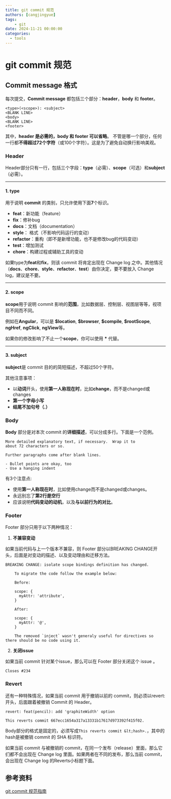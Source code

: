 ```yaml
---
title: git commit 规范
authors: [cangjingyue]
tags: 
    - git
date: 2024-11-21 00:00:00
categories:
  - tools
---
```


# git commit 规范

## Commit message 格式

每次提交，**Commit message** 都包括三个部分：**header**，**body** 和 **footer**。

``` title="git commit"
<type>(<scope>): <subject>
<BLANK LINE>
<body>
<BLANK LINE>
<footer>
```

其中，**header 是必需的，body 和 footer 可以省略**。
不管是哪一个部分，任何一行都**不得超过72个字符**（或100个字符）。这是为了避免自动换行影响美观。


### Header

Header部分只有一行，包括三个字段：**type**（必需）、**scope**（可选）和**subject**（必需）。

---

#### 1. **type**

用于说明 **commit** 的类别，只允许使用下面**7**个标识。

* **feat**：新功能（feature）
* **fix**：修补bug
* **docs**：文档（documentation）
* **style**： 格式（不影响代码运行的变动）
* **refactor**：重构（即不是新增功能，也不是修改bug的代码变动）
* **test**：增加测试
* **chore**：构建过程或辅助工具的变动

如果type为**feat**和**fix**，则该 commit 将肯定出现在 Change log 之中。其他情况（**docs**、**chore**、**style**、**refactor**、**test**）由你决定，要不要放入 Change log，建议是不要。

---

#### 2. **scope**

**scope**用于说明 commit 影响的**范围**，比如数据层、控制层、视图层等等，视项目不同而不同。

例如在**Angular**，可以是 **\$location**, **\$browser**, **\$compile**, **\$rootScope**, **ngHref**, **ngClick**, **ngView**等。

如果你的修改影响了不止一个**scope**，你可以使用 **\*** 代替。

---

#### 3. **subject**

**subject**是 commit 目的的简短描述，不超过50个字符。

其他注意事项：

* 以**动词**开头，使用**第一人称现在时**，比如**change**，而不是changed或changes
* **第一个字母小写**
* **结尾不加句号（.）**


### Body

**Body** 部分是对本次 commit 的**详细描述**，可以分成多行。下面是一个范例。

``` title="git commit"
More detailed explanatory text, if necessary.  Wrap it to 
about 72 characters or so. 

Further paragraphs come after blank lines.

- Bullet points are okay, too
- Use a hanging indent
```

有3个注意点:

* 使用**第一人称现在时**，比如使用change而不是changed或changes。
* 永远别忘了**第2行是空行**
* 应该说明**代码变动的动机**，以及**与以前行为的对比**。


### Footer

Footer 部分只用于以下两种情况：

1. **不兼容变动**

如果当前代码与上一个版本不兼容，则 Footer 部分以BREAKING CHANGE开头，后面是对变动的描述、以及变动理由和迁移方法。

``` title="git commit"
BREAKING CHANGE: isolate scope bindings definition has changed.

    To migrate the code follow the example below:

    Before:

    scope: {
      myAttr: 'attribute',
    }

    After:

    scope: {
      myAttr: '@',
    }

    The removed `inject` wasn't generaly useful for directives so there should be no code using it.
```


2. **关闭issue**

如果当前 commit 针对某个issue，那么可以在 Footer 部分关闭这个 issue 。

``` title="git commit"
Closes #234
```


### Revert

还有一种特殊情况，如果当前 commit 用于撤销以前的 commit，则必须以revert:开头，后面跟着被撤销 Commit 的 Header。

``` title="git commit"
revert: feat(pencil): add 'graphiteWidth' option

This reverts commit 667ecc1654a317a13331b17617d973392f415f02.
```

Body部分的格式是固定的，必须写成`This reverts commit &lt;hash>.`，其中的hash是被撤销 commit 的 SHA 标识符。

如果当前 commit 与被撤销的 commit，在同一个发布（release）里面，那么它们都不会出现在 Change log 里面。如果两者在不同的发布，那么当前 commit，会出现在 Change log 的Reverts小标题下面。


## 参考资料

[git commit 规范指南](https://segmentfault.com/a/1190000009048911)